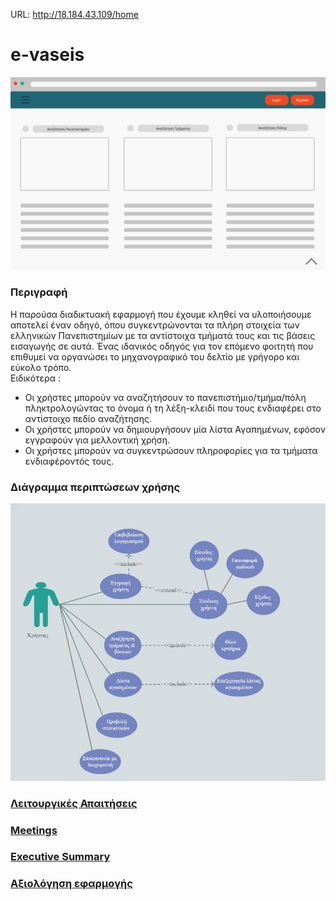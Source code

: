 URL: http://18.184.43.109/home
# e-vaseis
<picture>
  <img src="https://raw.githubusercontent.com/iee-ihu-gr-coursem102/Group3_2022xeimerino/main/Vaseis%20App/Mockups/Home.png">
</picture>

### Περιγραφή
Η παρούσα διαδικτυακή εφαρμογή που έχουμε κληθεί να υλοποιήσουμε αποτελεί έναν οδηγό, όπου συγκεντρώνονται τα πλήρη στοιχεία των ελληνικών Πανεπιστημίων με τα αντίστοιχα τμήματά τους και τις βάσεις εισαγωγής σε αυτά. Ένας ιδανικός οδηγός για τον επόμενο φοιτητή που επιθυμεί να οργανώσει το μηχανογραφικό του δελτίο με γρήγορο και εύκολο τρόπο.  
Ειδικότερα : 
- Οι χρήστες μπορούν να αναζητήσουν το πανεπιστήμιο/τμήμα/πόλη πληκτρολογώντας το όνομα ή τη λέξη-κλειδί που τους ενδιαφέρει στο αντίστοιχο πεδίο αναζήτησης.
- Οι χρήστες μπορούν να δημιουργήσουν μία λίστα Αγαπημένων, εφόσον εγγραφούν για μελλοντική χρήση.
- Οι χρήστες μπορούν να συγκεντρώσουν πληροφορίες για τα τμήματα ενδιαφέροντός τους.

### Διάγραμμα περιπτώσεων χρήσης
<picture>
  <img src="https://raw.githubusercontent.com/iee-ihu-gr-coursem102/Group3_2022xeimerino/main/Vaseis%20App/Use%20case%20diagram.jpg">
</picture>
<br>

### [Λειτουργικές Απαιτήσεις](https://docs.google.com/spreadsheets/d/1trqRTDBdgKViLI11grWObEyfbYl78S-l7U9NyQ3gLHc/edit#gid=0)

### [Meetings](https://github.com/iee-ihu-gr-coursem102/Group3_2022xeimerino/wiki/Meetings)

### [Executive Summary](https://docs.google.com/document/d/1shMjRE5M3TuEBhWQ0muA-qZR6oiasywRCZjEjYZV_aE/edit)

### [Αξιολόγηση εφαρμογής](https://docs.google.com/spreadsheets/d/1kPAMOAqp_c9JG2aGh0HFxryEq2FjLp_9_0Ob37qTBWc/edit?resourcekey#gid=816921216)
